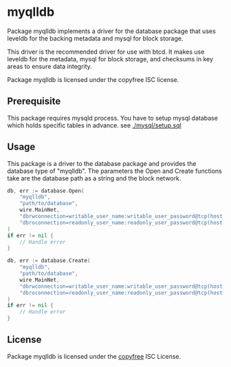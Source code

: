 myqlldb
=====

Package myqlldb implements a driver for the database package that uses leveldb for
the backing metadata and mysql for block storage.

This driver is the recommended driver for use with btcd.  It makes use leveldb
for the metadata, mysql for block storage, and checksums in key areas to
ensure data integrity.

Package myqlldb is licensed under the copyfree ISC license.

## Prerequisite

This package requires mysqld process.
You have to setup mysql database which holds specific tables in advance.
see [./mysql/setup.sql](./mysql/setup.sql)

## Usage

This package is a driver to the database package and provides the database type
of "myqlldb".  The parameters the Open and Create functions take are the
database path as a string and the block network.

```Go
db, err := database.Open(
    "myqlldb",
    "path/to/database",
    wire.MainNet,
    "dbrwconnection=writable_user_name:writable_user_password@tcp(host:port)/db_name",
    "dbroconnection=readonly_user_name:readonly_user_password@tcp(host:port)/db_name",
)
if err != nil {
	// Handle error
}
```

```Go
db, err := database.Create(
    "myqlldb",
    "path/to/database",
    wire.MainNet,
    "dbrwconnection=writable_user_name:writable_user_password@tcp(host:port)/db_name",
    "dbroconnection=readonly_user_name:readonly_user_password@tcp(host:port)/db_name",
)
if err != nil {
	// Handle error
}
```

## License

Package myqlldb is licensed under the [copyfree](http://copyfree.org) ISC
License.
